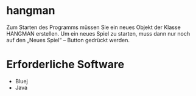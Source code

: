 # hangman
Zum Starten des Programms müssen Sie ein neues Objekt der Klasse HANGMAN erstellen. Um ein neues Spiel zu starten, muss dann nur noch auf den „Neues Spiel“ – Button gedrückt werden.

# Erforderliche Software
- Bluej
- Java
